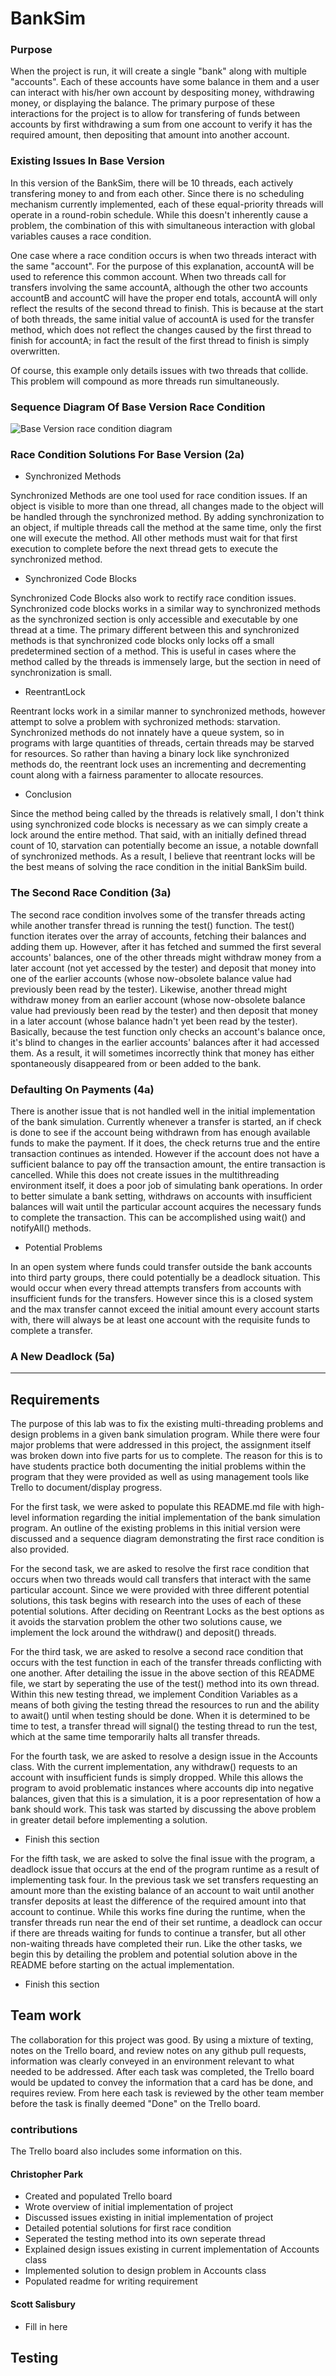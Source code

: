 # BankSim



### Purpose
When the project is run, it will create a single "bank" along with multiple "accounts". Each of these
accounts have some balance in them and a user can interact with his/her own account by despositing money, 
withdrawing money, or displaying the balance. The primary purpose of these interactions for the project
is to allow for transfering of funds between accounts by first withdrawing a sum from one account to verify
it has the required amount, then depositing that amount into another account.

### Existing Issues In Base Version
In this version of the BankSim, there will be 10 threads, each actively transfering money to and from each other.
Since there is no scheduling mechanism currently implemented, each of these equal-priority threads will
operate in a round-robin schedule. While this doesn't inherently cause a problem, the combination of this
with simultaneous interaction with global variables causes a race condition. 

One case where a race condition occurs is when two threads interact with the same "account". For the purpose
of this explanation, accountA will be used to reference this common account. When two threads call for transfers
involving the same accountA, although the other two accounts accountB and accountC will have the proper end totals,
accountA will only reflect the results of the second thread to finish. This is because at the start of both threads,
the same initial value of accountA is used for the transfer method, which does not reflect the changes caused by the
first thread to finish for accountA; in fact the result of the first thread to finish is simply overwritten.

Of course, this example only details issues with two threads that collide. This problem will compound as more threads
run simultaneously. 

### Sequence Diagram Of Base Version Race Condition

![Base Version race condition diagram](lab_5_task_1c_sequence_diagram_image.png)

### Race Condition Solutions For Base Version (2a)
- Synchronized Methods

Synchronized Methods are one tool used for race condition issues. If an object is visible
to more than one thread, all changes made to the object will be handled through the synchronized
method. By adding synchronization to an object, if multiple threads call the method at the same
time, only the first one will execute the method. All other methods must wait for that first
execution to complete before the next thread gets to execute the synchronized method.

- Synchronized Code Blocks

Synchronized Code Blocks also work to rectify race condition issues. Synchronized code
blocks works in a similar way to synchronized methods as the synchronized section is
only accessible and executable by one thread at a time. The primary different between
this and synchronized methods is that synchronized code blocks only locks off a small
predetermined section of a method. This is useful in cases where the method called
by the threads is immensely large, but the section in need of synchronization is small.

- ReentrantLock

Reentrant locks work in a similar manner to synchronized methods, however attempt to solve
a problem with sychronized methods: starvation. Synchronized methods do not innately have 
a queue system, so in programs with large quantities of threads, certain threads may be 
starved for resources. So rather than having a binary lock like synchronized methods do,
the reentrant lock uses an incrementing and decrementing count along with a fairness
paramenter to allocate resources. 

- Conclusion

Since the method being called by the threads is relatively small, I don't think using
synchronized code blocks is necessary as we can simply create a lock around the entire
method. That said, with an initially defined thread count of 10, starvation can potentially
become an issue, a notable downfall of synchronized methods. As a result, I believe that 
reentrant locks will be the best means of solving the race condition in the initial
BankSim build. 

### The Second Race Condition (3a)
The second race condition involves some of the transfer threads acting while another transfer thread is 
running the test() function. The test() function iterates over the array of accounts, fetching their balances
and adding them up. However, after it has fetched and summed the first several accounts' balances, one of the other 
threads might withdraw money from a later account (not yet accessed by the tester) and deposit that money into 
one of the earlier accounts (whose now-obsolete balance value had previously been read by the tester). 
Likewise, another thread might withdraw money from an earlier account (whose now-obsolete balance value had 
previously been read by the tester) and then deposit that money in a later account (whose balance hadn't yet been 
read by the tester). 
Basically, because the test function only checks an account's balance once, it's blind to changes
in the earlier accounts' balances after it had accessed them. As a result, it will sometimes incorrectly think
that money has either spontaneously disappeared from or been added to the bank.

### Defaulting On Payments (4a)
There is another issue that is not handled well in the initial implementation of the bank simulation. 
Currently whenever a transfer is started, an if check is done to see if the account being withdrawn from
has enough available funds to make the payment. If it does, the check returns true and the entire 
transaction continues as intended. However if the account does not have a sufficient balance to pay off
the transaction amount, the entire transaction is cancelled. While this does not create issues in the 
multithreading environment itself, it does a poor job of simulating bank operations. In order to better
simulate a bank setting, withdraws on accounts with insufficient balances will wait until the particular
account acquires the necessary funds to complete the transaction. This can be accomplished using 
wait() and notifyAll() methods.

- Potential Problems 

In an open system where funds could transfer outside the bank accounts into third party groups, 
there could potentially be a deadlock situation. This would occur when every thread attempts 
transfers from accounts with insufficient funds for the transfers. However since this is a closed
system and the max transfer cannot exceed the initial amount every account starts with, there will
always be at least one account with the requisite funds to complete a transfer. 

### A New Deadlock (5a)

***

## Requirements

The purpose of this lab was to fix the existing multi-threading problems and design
problems in a given bank simulation program. While there were four major problems that were 
addressed in this project, the assignment itself was broken down into five parts for
us to complete. The reason for this is to have students practice both documenting the
initial problems within the program that they were provided as well as using management tools
like Trello to document/display progress. 

For the first task, we were asked to populate this README.md file with high-level information
regarding the initial implementation of the bank simulation program. An outline of the existing
problems in this initial version were discussed and a sequence diagram demonstrating the first race
condition is also provided.

For the second task, we are asked to resolve the first race condition that occurs when two threads
would call transfers that interact with the same particular account. Since we were provided with
three different potential solutions, this task begins with research into the uses of each of these
potential solutions. After deciding on Reentrant Locks as the best options as it avoids the starvation
problem the other two solutions cause, we implement the lock around the withdraw() and deposit() 
threads. 

For the third task, we are asked to resolve a second race condition that occurs with the test function
in each of the transfer threads conflicting with one another. After detailing the issue in the above section
of this README file, we start by seperating the use of the test() method into its own thread. Within this new
testing thread, we implement Condition Variables as a means of both giving the testing thread the resources to
run and the ability to await() until when testing should be done. When it is determined to be time to test, 
a transfer thread will signal() the testing thread to run the test, which at the same time temporarily halts
all transfer threads. 

For the fourth task, we are asked to resolve a design issue in the Accounts class. With the current
implementation, any withdraw() requests to an account with insufficient funds is simply dropped. 
While this allows the program to avoid problematic instances where accounts dip into negative balances,
given that this is a simulation, it is a poor representation of how a bank should work. This task was 
started by discussing the above problem in greater detail before implementing a solution. 
 - Finish this section
 
 For the fifth task, we are asked to solve the final issue with the program, a deadlock issue that
 occurs at the end of the program runtime as a result of implementing task four. In the previous task
 we set transfers requesting an amount more than the existing balance of an account to wait until
 another transfer deposits at least the difference of the required amount into that account to continue.
 While this works fine during the runtime, when the transfer threads run near the end of their set runtime,
 a deadlock can occur if there are threads waiting for funds to continue a transfer, but all other 
 non-waiting threads have completed their run. Like the other tasks, we begin this by detailing the problem
 and potential solution above in the README before starting on the actual implementation.
  - Finish this section

## Team work

 The collaboration for this project was good. By using a mixture of texting, notes on the Trello board, and
 review notes on any github pull requests, information was clearly conveyed in an environment relevant to
 what needed to be addressed. After each task was completed, the Trello board would be updated to convey the
 information that a card has be done, and requires review. From here each task is reviewed by the other team
 member before the task is finally deemed "Done" on the Trello board.
 
 ### contributions
 The Trello board also includes some information on this.
 #### Christopher Park
 * Created and populated Trello board
 * Wrote overview of initial implementation of project
 * Discussed issues existing in initial implementation of project
 * Detailed potential solutions for first race condition
 * Seperated the testing method into its own seperate thread
 * Explained design issues existing in current implementation of Accounts class
 * Implemented solution to design problem in Accounts class
 * Populated readme for writing requirement
 
 #### Scott Salisbury
 * Fill in here
 
 ## Testing
